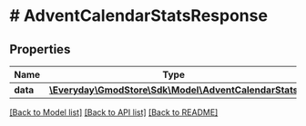 # # AdventCalendarStatsResponse

## Properties

Name | Type | Description | Notes
------------ | ------------- | ------------- | -------------
**data** | [**\Everyday\GmodStore\Sdk\Model\AdventCalendarStats**](AdventCalendarStats.md) |  | [optional]

[[Back to Model list]](../../README.md#models) [[Back to API list]](../../README.md#endpoints) [[Back to README]](../../README.md)
